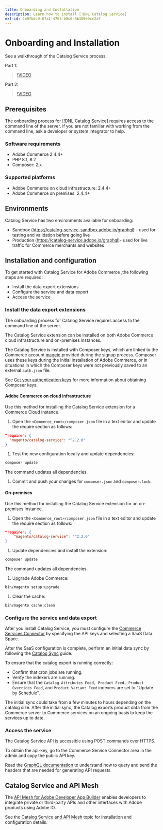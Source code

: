 ```yaml
---
title: Onboarding and Installation
description: Learn how to install [!DNL Catalog Service]
exl-id: 4e9fbdc9-67a1-4703-b8c0-8b159e0cc2a7
---
```

# Onboarding and Installation

See a walkthrough of the Catalog Service process.

Part 1:

>[!VIDEO](https://video.tv.adobe.com/v/3415599)

Part 2:

>[!VIDEO](https://video.tv.adobe.com/v/3415600)

## Prerequisites

The onboarding process for [!DNL Catalog Service] requires access to the command line of the server. If you are not familiar with working from the command line, ask a developer or system integrator to help.

### Software requirements

- Adobe Commerce 2.4.4+
- PHP 8.1, 8.2
- Composer: 2.x

### Supported platforms

- Adobe Commerce on cloud infrastructure: 2.4.4+
- Adobe Commerce on premises: 2.4.4+

## Environments

Catalog Service has two environments available for onboarding:

- Sandbox (https://catalog-service-sandbox.adobe.io/graphql) - used for testing and validation before going live
- Production (https://catalog-service.adobe.io/graphql)- used for live traffic for Commerce merchants and websites

## Installation and configuration

To get started with Catalog Service for Adobe Commerce ,the following steps are required:

- Install the data export extensions
- Configure the service and data export
- Access the service

### Install the data export extensions

The onboarding process for Catalog Service requires access to the command line of the server.

The Catalog Service extension can be installed on both Adobe Commerce cloud infrastructure and on-premises instances.

The Catalog Service is installed with Composer keys, which are linked to the Commerce account [mageid](https://developer.adobe.com/commerce/marketplace/guides/sellers/profile-personal/#field-descriptions) provided during the signup process. Composer uses these keys during the initial installation of Adobe Commerce, or in situations in which the Composer keys were not previously saved to an external `auth.json` file.

See [Get your authentication keys](https://experienceleague.adobe.com/docs/commerce-operations/installation-guide/prerequisites/authentication-keys.html) for more information about obtaining Composer keys.

#### Adobe Commerce on cloud infrastructure

Use this method for installing the Catalog Service extension for a Commerce Cloud instance.

1. Open the `<Commerce_root>/composer.json` file in a text editor and update the require section as follows:

  ```json
  "require": {
    "magento/catalog-service": "^2.2.0"
  }
  ```

1. Test the new configuration locally and update dependencies:

```bash
composer update
```

The command updates all dependencies.

1. Commit and push your changes for `composer.json` and `composer.lock`.

#### On-premises

Use this method for installing the Catalog Service extension for an on-premises instance.

1. Open the `<Commerce_root>/composer.json` file in a text editor and update the require section as follows:

  ```json
  "require": {
      "magento/catalog-service": "^2.2.0"
  }
  ```

1. Update dependencies and install the extension:

```bash
composer update
```

The command updates all dependencies.

1. Upgrade Adobe Commerce:

```bash
bin/magento setup:upgrade
```

1. Clear the cache:

```bash
bin/magento cache:clean
```

### Configure the service and data export 

After you install Catalog Service, you must configure the [Commerce Services Connector](https://experienceleague.adobe.com/docs/commerce-merchant-services/user-guides/integration-services/saas.html#apikey) by specifying the API keys and selecting a SaaS Data Space.

After the SaaS configuration is complete, perform an initial data sync by following the [Catalog Sync](https://experienceleague.adobe.com/docs/commerce-merchant-services/user-guides/data-services/catalog-sync.html) guide. 

To ensure that the catalog export is running correctly:

- Confirm that cron jobs are running.
- Verify the indexers are running.
- Ensure that the `Catalog Attributes Feed, Product Feed, Product Overrides Feed`, and `Product Variant Feed` indexers are set to "Update by Schedule".

The initial sync could take from a few minutes to hours depending on the catalog size. After the initial sync, the Catalog exports product data from the Commerce server to Commerce services on an ongoing basis to keep the services up to date.

### Access the service

The Catalog Service API is accessible using POST commands over HTTPS.

To obtain the api-key, go to the Commerce Service Connector area in the admin and copy the public API key.

Read the [GraphQL documentation](https://developer.adobe.com/commerce/webapi/graphql/) to understand how to query and send the headers that are needed for generating API requests. 

## Catalog Service and API Mesh

The [API Mesh for Adobe Developer App Builder](https://developer.adobe.com/graphql-mesh-gateway/gateway/overview/) enables developers to integrate private or third-party APIs and other interfaces with Adobe products using Adobe IO.

See the  [Catalog Service and API Mesh](mesh.md) topic for installation and configuration details.

